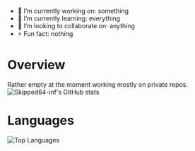


- 🔭 I’m currently working on: something
- 🌱 I’m currently learning: everything
- 👯 I’m looking to collaborate on: anything
- ⚡ Fun fact: nothing

# Overview
Rather empty at the moment working mostly on private repos. <br>
![Skipped64-inf's GitHub stats](https://github-readme-stats.vercel.app/api?username=Skipped64-inf&count_private=true&show_icons=true&theme=radical)
# Languages
![Top Languages](https://github-readme-stats.vercel.app/api/top-langs/?username=Skipped64-inf&count_private=true&layout=compact)
